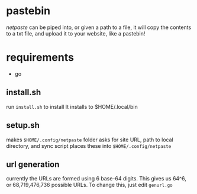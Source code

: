# pastebin

*netpaste* can be piped into, or given a path to a file, it will copy the contents to a txt file, and upload it to your website, like a pastebin!

# requirements

* go

## install.sh

run ``install.sh`` to install
It installs to $HOME/.local/bin

## setup.sh

makes ``$HOME/.config/netpaste`` folder
asks for site URL, path to local directory, and sync script
places these into ``$HOME/.config/netpaste``

## url generation

currently the URLs are formed using 6 base-64 digits. This gives us 64^6, or 68,719,476,736 possible URLs. To change this, just edit ``genurl.go``
